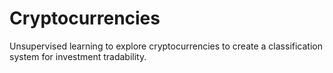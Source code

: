 # Cryptocurrencies

Unsupervised learning to explore  cryptocurrencies to create a classification system for investment tradability.
